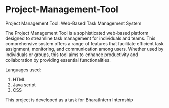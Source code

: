 # Project-Management-Tool

Project Management Tool: Web-Based Task Management System

The Project Management Tool is a sophisticated web-based platform designed to streamline task management for individuals and teams. This comprehensive system offers a range of features that facilitate efficient task assignment, monitoring, and communication among users. Whether used by individuals or groups, this tool aims to enhance productivity and collaboration by providing essential functionalities.

Languages used:
1. HTML
2. Java script
3. CSS

This project is developed as a task for BharatIntern Internship
